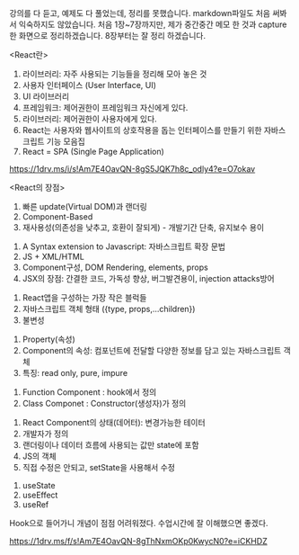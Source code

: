 강의를 다 듣고, 예제도 다 풀었는데, 정리를 못했습니다. markdown파일도 처음 써봐서 익숙하지도 않았습니다. 처음 1장~7장까지만, 제가 중간중간 메모 한 것과 capture한 화면으로 정리하겠습니다. 8장부터는 잘 정리 하겠습니다.

<React란>

1. 라이브러리: 자주 사용되는 기능들을 정리해 모아 놓은 것
2. 사용자 인터페이스 (User Interface, UI)
3. UI 라이브러리
4. 프레임워크: 제어권한이 프레임워크 자신에게 있다.
5. 라이브러리: 제어권한이 사용자에게 있다.
6. React는 사용자와 웹사이트의 상호작용을 돕는 인터페이스를 만들기 위한 자바스크립트 기능 모음집
7. React = SPA (Single Page Application)

https://1drv.ms/i/s!Am7E4OavQN-8gS5JQK7h8c_odly4?e=O7okav

<React의 장점>

1. 빠른 update(Virtual DOM)과 랜더링
2. Component-Based
3. 재사용성(의존성을 낮추고, 호환이 잘되게) - 개발기간 단축, 유지보수 용이

<JSX>

1. A Syntax extension to Javascript: 자바스크립트 확장 문법
2. JS + XML/HTML
3. Component구성, DOM Rendering, elements, props
4. JSX의 장점: 간결한 코드, 가독성 향상, 버그발견용이, injection attacks방어

<Element>

1. React앱을 구성하는 가장 작은 블럭들
2. 자바스크립트 객체 형태 ({type, props,...children})
3. 불변성

<Props>

1. Property(속성)
2. Component의 속성: 컴포넌트에 전달할 다양한 정보를 담고 있는 자바스크립트 객체
3. 특징: read only, pure, impure

<Component>

1. Function Component : hook에서 정의
2. Class Componet : Constructor(생성자)가 정의

<State>

1. React Component의 상태(데어터): 변경가능한 테이터
2. 개발자가 정의
3. 랜더링이나 데이터 흐름에 사용되는 값만 state에 포함
4. JS의 객체
5. 직접 수정은 안되고, setState을 사용해서 수정

<Hooks>

1. useState
2. useEffect
3. useRef


Hook으로 들어가니 개념이 점점 어려워졌다.  수업시간에 잘 이해했으면 좋겠다.


https://1drv.ms/f/s!Am7E4OavQN-8gThNxmOKp0KwycN0?e=iCKHDZ

